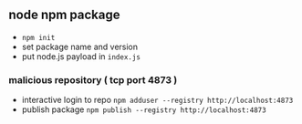 ## node npm package
- `npm init`
- set package name and version
- put node.js payload in `index.js`

### malicious repository ( tcp port 4873 )
- interactive login to repo `npm adduser --registry http://localhost:4873`
- publish package `npm publish --registry http://localhost:4873`
